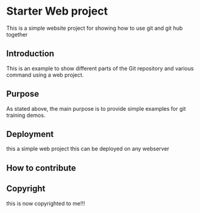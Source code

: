 # Starter Web project

This is a simple website project for showing how to use git and git hub together 

## Introduction

This is an example to show different parts of the Git repository and various command using a web project.

## Purpose

As stated above, the main purpose is to provide simple examples for git training demos.

## Deployment

this a simple web project this can be deployed on any webserver

## How to contribute

## Copyright

this is now copyrighted to me!!!
